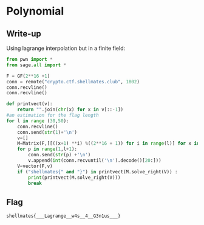 # Polynomial

## Write-up

Using lagrange interpolation but in a finite field:

```python
from pwn import *
from sage.all import *

F = GF(2**16 +1)
conn = remote("crypto.ctf.shellmates.club", 1802)
conn.recvline()
conn.recvline()

def printvect(v):
    return "".join(chr(x) for x in v[::-1])
#an estimation for the flag length
for l in range (30,50):
    conn.recvline()
    conn.send(str(1)+'\n')
    v=[]
    M=Matrix(F,[[((x+1) **i) %((2**16 + 1)) for i in range(l)] for x in range(l)])
    for p in range(1,l+1):
        conn.send(str(p) +'\n')
        v.append(int(conn.recvuntil('\n').decode()[20:]))
    V=vector(F,v)
    if ("shellmates{" and "}") in printvect(M.solve_right(V)) :
        print(printvect(M.solve_right(V)))
        break
```

## Flag

`shellmates{___Lagrange__w4s__4__G3n1us___}`
